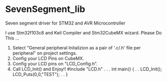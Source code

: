 # SevenSegment_lib
Seven segment driver for STM32 and AVR Microcontroller

I use Stm32f103c8 and Keil Compiler and Stm32CubeMX wizard.
Please Do This ...

1) Select "General peripheral Initalizion as a pair of '.c/.h' file per peripheral" on project settings.
2) Config your LCD Pins on CubeMX.
3) Config your LCD pins on "LCD_Config.h".
4) Call LCD_Init() and Enjoy!!
#include "LCD.h"
.
.
.
int main()
{
  .
  .
  LCD_Init(); 
  LCD_Puts(0,0,"TEST");
  .
  .
}


